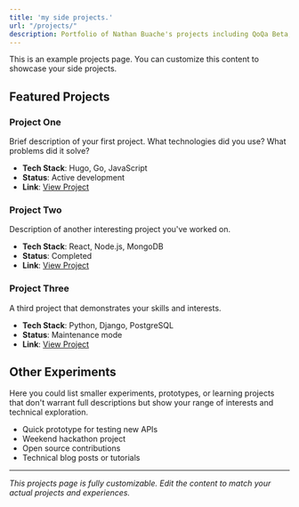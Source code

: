 ```yaml
---
title: 'my side projects.'
url: "/projects/"
description: Portfolio of Nathan Buache's projects including QoQa Beta, Zenlink, and various web experiments. Explore current and past work.
---
```


This is an example projects page. You can customize this content to showcase your side projects.

## Featured Projects

### Project One
Brief description of your first project. What technologies did you use? What problems did it solve?

- **Tech Stack**: Hugo, Go, JavaScript
- **Status**: Active development
- **Link**: [View Project](#)

### Project Two
Description of another interesting project you've worked on.

- **Tech Stack**: React, Node.js, MongoDB
- **Status**: Completed
- **Link**: [View Project](#)

### Project Three
A third project that demonstrates your skills and interests.

- **Tech Stack**: Python, Django, PostgreSQL
- **Status**: Maintenance mode
- **Link**: [View Project](#)

## Other Experiments

Here you could list smaller experiments, prototypes, or learning projects that don't warrant full descriptions but show your range of interests and technical exploration.

- Quick prototype for testing new APIs
- Weekend hackathon project
- Open source contributions
- Technical blog posts or tutorials

---

*This projects page is fully customizable. Edit the content to match your actual projects and experiences.*